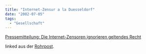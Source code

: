 ```yaml
---
title: "Internet-Zensur a la Duesseldorf"
date: "2002-07-05"
tags:
  - "Gesellschaft"
---
```


[Pressemitteilung: Die Internet-Zensoren ignorieren geltendes Recht](http://odem.org/informationsfreiheit/presse-ifg-bescheid.html)

linked aus der [Rohrpost](http://www.mikro.org/rohrpost/index.html).

